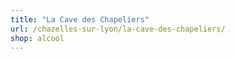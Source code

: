 ```yaml
---
title: "La Cave des Chapeliers"
url: /chazelles-sur-lyon/la-cave-des-chapeliers/
shop: alcool
---
```

